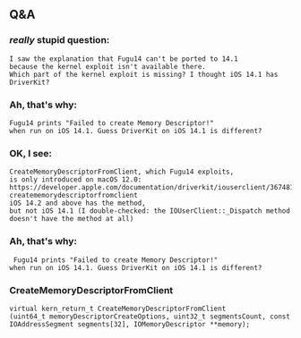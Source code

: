 

## Q&A

### _really_ stupid question: 

```
I saw the explanation that Fugu14 can't be ported to 14.1 
because the kernel exploit isn't available there. 
Which part of the kernel exploit is missing? I thought iOS 14.1 has DriverKit?
```
### Ah, that's why:

```
Fugu14 prints "Failed to create Memory Descriptor!"
when run on iOS 14.1. Guess DriverKit on iOS 14.1 is different?
```


### OK, I see:
```
CreateMemoryDescriptorFromClient, which Fugu14 exploits,
is only introduced on macOS 12.0:
https://developer.apple.com/documentation/driverkit/iouserclient/3674819-creatememorydescriptorfromclient
iOS 14.2 and above has the method,
but not iOS 14.1 (I double-checked: the IOUserClient::_Dispatch method doesn't have the method at all)
```
### Ah, that's why:
```
 Fugu14 prints "Failed to create Memory Descriptor!"
when run on iOS 14.1. Guess DriverKit on iOS 14.1 is different?
```

### CreateMemoryDescriptorFromClient
```
virtual kern_return_t CreateMemoryDescriptorFromClient
(uint64_t memoryDescriptorCreateOptions, uint32_t segmentsCount, const IOAddressSegment segments[32], IOMemoryDescriptor **memory);

```
